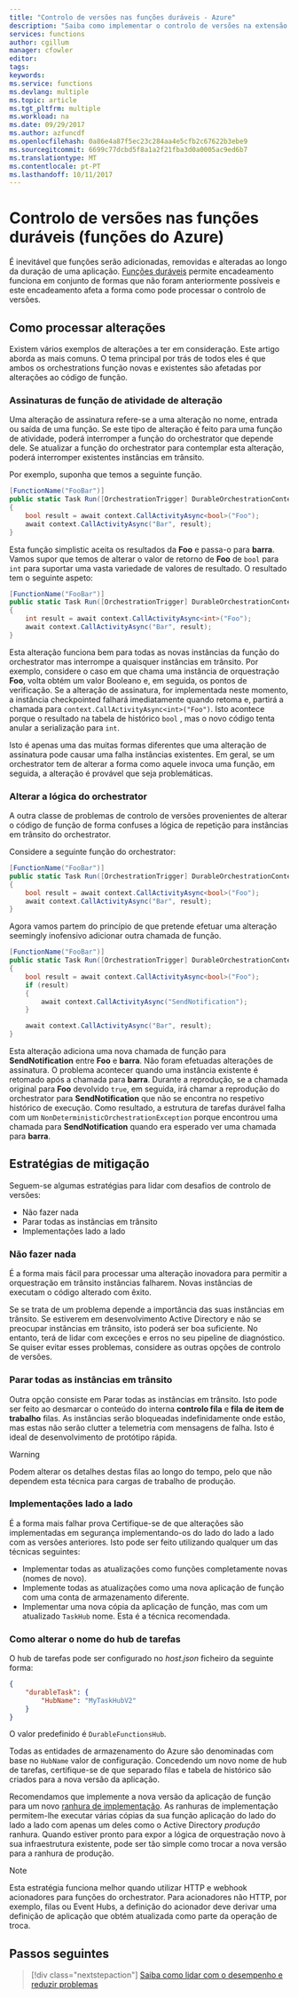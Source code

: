 ```yaml
---
title: "Controlo de versões nas funções duráveis - Azure"
description: "Saiba como implementar o controlo de versões na extensão do durável funções para as funções do Azure."
services: functions
author: cgillum
manager: cfowler
editor: 
tags: 
keywords: 
ms.service: functions
ms.devlang: multiple
ms.topic: article
ms.tgt_pltfrm: multiple
ms.workload: na
ms.date: 09/29/2017
ms.author: azfuncdf
ms.openlocfilehash: 0a86e4a87f5ec23c284aa4e5cfb2c67622b3ebe9
ms.sourcegitcommit: 6699c77dcbd5f8a1a2f21fba3d0a0005ac9ed6b7
ms.translationtype: MT
ms.contentlocale: pt-PT
ms.lasthandoff: 10/11/2017
---
```

# <a name="versioning-in-durable-functions-azure-functions"></a>Controlo de versões nas funções duráveis (funções do Azure)

É inevitável que funções serão adicionadas, removidas e alteradas ao longo da duração de uma aplicação. [Funções duráveis](durable-functions-overview.md) permite encadeamento funciona em conjunto de formas que não foram anteriormente possíveis e este encadeamento afeta a forma como pode processar o controlo de versões.

## <a name="how-to-handle-breaking-changes"></a>Como processar alterações

Existem vários exemplos de alterações a ter em consideração. Este artigo aborda as mais comuns. O tema principal por trás de todos eles é que ambos os orchestrations função novas e existentes são afetadas por alterações ao código de função.

### <a name="changing-activity-function-signatures"></a>Assinaturas de função de atividade de alteração

Uma alteração de assinatura refere-se a uma alteração no nome, entrada ou saída de uma função. Se este tipo de alteração é feito para uma função de atividade, poderá interromper a função do orchestrator que depende dele. Se atualizar a função do orchestrator para contemplar esta alteração, poderá interromper existentes instâncias em trânsito.

Por exemplo, suponha que temos a seguinte função.

```csharp
[FunctionName("FooBar")]
public static Task Run([OrchestrationTrigger] DurableOrchestrationContext context)
{
    bool result = await context.CallActivityAsync<bool>("Foo");
    await context.CallActivityAsync("Bar", result);
}
```

Esta função simplistic aceita os resultados da **Foo** e passa-o para **barra**. Vamos supor que temos de alterar o valor de retorno de **Foo** de `bool` para `int` para suportar uma vasta variedade de valores de resultado. O resultado tem o seguinte aspeto:

```csharp
[FunctionName("FooBar")]
public static Task Run([OrchestrationTrigger] DurableOrchestrationContext context)
{
    int result = await context.CallActivityAsync<int>("Foo");
    await context.CallActivityAsync("Bar", result);
}
```

Esta alteração funciona bem para todas as novas instâncias da função do orchestrator mas interrompe a quaisquer instâncias em trânsito. Por exemplo, considere o caso em que chama uma instância de orquestração **Foo**, volta obtém um valor Booleano e, em seguida, os pontos de verificação. Se a alteração de assinatura, for implementada neste momento, a instância checkpointed falhará imediatamente quando retoma e, partirá a chamada para `context.CallActivityAsync<int>("Foo")`. Isto acontece porque o resultado na tabela de histórico `bool` , mas o novo código tenta anular a serialização para `int`.

Isto é apenas uma das muitas formas diferentes que uma alteração de assinatura pode causar uma falha instâncias existentes. Em geral, se um orchestrator tem de alterar a forma como aquele invoca uma função, em seguida, a alteração é provável que seja problemáticas.

### <a name="changing-orchestrator-logic"></a>Alterar a lógica do orchestrator

A outra classe de problemas de controlo de versões provenientes de alterar o código de função de forma confuses a lógica de repetição para instâncias em trânsito do orchestrator.

Considere a seguinte função do orchestrator:

```csharp
[FunctionName("FooBar")]
public static Task Run([OrchestrationTrigger] DurableOrchestrationContext context)
{
    bool result = await context.CallActivityAsync<bool>("Foo");
    await context.CallActivityAsync("Bar", result);
}
```

Agora vamos partem do princípio de que pretende efetuar uma alteração seemingly inofensivo adicionar outra chamada de função.

```csharp
[FunctionName("FooBar")]
public static Task Run([OrchestrationTrigger] DurableOrchestrationContext context)
{
    bool result = await context.CallActivityAsync<bool>("Foo");
    if (result)
    {
        await context.CallActivityAsync("SendNotification");
    }

    await context.CallActivityAsync("Bar", result);
}
```

Esta alteração adiciona uma nova chamada de função para **SendNotification** entre **Foo** e **barra**. Não foram efetuadas alterações de assinatura. O problema acontecer quando uma instância existente é retomado após a chamada para **barra**. Durante a reprodução, se a chamada original para **Foo** devolvido `true`, em seguida, irá chamar a reprodução do orchestrator para **SendNotification** que não se encontra no respetivo histórico de execução. Como resultado, a estrutura de tarefas durável falha com um `NonDeterministicOrchestrationException` porque encontrou uma chamada para **SendNotification** quando era esperado ver uma chamada para **barra**.

## <a name="mitigation-strategies"></a>Estratégias de mitigação

Seguem-se algumas estratégias para lidar com desafios de controlo de versões:

* Não fazer nada
* Parar todas as instâncias em trânsito
* Implementações lado a lado

### <a name="do-nothing"></a>Não fazer nada

É a forma mais fácil para processar uma alteração inovadora para permitir a orquestração em trânsito instâncias falharem. Novas instâncias de executam o código alterado com êxito.

Se se trata de um problema depende a importância das suas instâncias em trânsito. Se estiverem em desenvolvimento Active Directory e não se preocupar instâncias em trânsito, isto poderá ser boa suficiente. No entanto, terá de lidar com exceções e erros no seu pipeline de diagnóstico. Se quiser evitar esses problemas, considere as outras opções de controlo de versões.

### <a name="stop-all-in-flight-instances"></a>Parar todas as instâncias em trânsito

Outra opção consiste em Parar todas as instâncias em trânsito. Isto pode ser feito ao desmarcar o conteúdo do interna **controlo fila** e **fila de item de trabalho** filas. As instâncias serão bloqueadas indefinidamente onde estão, mas estas não serão clutter a telemetria com mensagens de falha. Isto é ideal de desenvolvimento de protótipo rápida.

> [!WARNING]
> Podem alterar os detalhes destas filas ao longo do tempo, pelo que não dependem esta técnica para cargas de trabalho de produção.

### <a name="side-by-side-deployments"></a>Implementações lado a lado

É a forma mais falhar prova Certifique-se de que alterações são implementadas em segurança implementando-os do lado do lado a lado com as versões anteriores. Isto pode ser feito utilizando qualquer um das técnicas seguintes:

* Implementar todas as atualizações como funções completamente novas (nomes de novo).
* Implemente todas as atualizações como uma nova aplicação de função com uma conta de armazenamento diferente.
* Implementar uma nova cópia da aplicação de função, mas com um atualizado `TaskHub` nome. Esta é a técnica recomendada.

### <a name="how-to-change-task-hub-name"></a>Como alterar o nome do hub de tarefas

O hub de tarefas pode ser configurado no *host.json* ficheiro da seguinte forma:

```json
{
    "durableTask": {
        "HubName": "MyTaskHubV2"
    }
}
```

O valor predefinido é `DurableFunctionsHub`.

Todas as entidades de armazenamento do Azure são denominadas com base no `HubName` valor de configuração. Concedendo um novo nome de hub de tarefas, certifique-se de que separado filas e tabela de histórico são criados para a nova versão da aplicação.

Recomendamos que implemente a nova versão da aplicação de função para um novo [ranhura de implementação](https://blogs.msdn.microsoft.com/appserviceteam/2017/06/13/deployment-slots-preview-for-azure-functions/). As ranhuras de implementação permitem-lhe executar várias cópias da sua função aplicação do lado do lado a lado com apenas um deles como o Active Directory *produção* ranhura. Quando estiver pronto para expor a lógica de orquestração novo à sua infraestrutura existente, pode ser tão simple como trocar a nova versão para a ranhura de produção.

> [!NOTE]
> Esta estratégia funciona melhor quando utilizar HTTP e webhook acionadores para funções do orchestrator. Para acionadores não HTTP, por exemplo, filas ou Event Hubs, a definição do acionador deve derivar uma definição de aplicação que obtém atualizada como parte da operação de troca.

## <a name="next-steps"></a>Passos seguintes

> [!div class="nextstepaction"]
> [Saiba como lidar com o desempenho e reduzir problemas](durable-functions-perf-and-scale.md)
